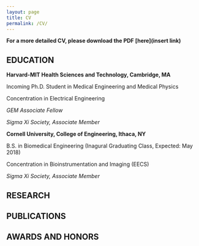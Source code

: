 ```yaml
---
layout: page
title: CV
permalink: /CV/
---
```


**For a more detailed CV, please download the PDF [here](insert link)**

## EDUCATION 

**Harvard-MIT Health Sciences and Technology, Cambridge, MA**

Incoming Ph.D. Student in Medical Engineering and Medical Physics 

Concentration in Electrical Engineering 

*GEM Associate Fellow*

*Sigma Xi Society, Associate Member*


**Cornell University, College of Engineering, Ithaca, NY**

B.S. in Biomedical Engineering (Inagural Graduating Class, Expected: May 2018) 

Concentration in Bioinstrumentation and Imaging (EECS) 


*Sigma Xi Society, Associate Member*

## RESEARCH 



## PUBLICATIONS

## AWARDS AND HONORS 


